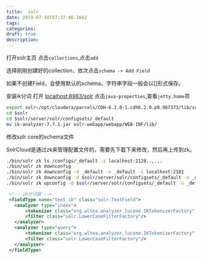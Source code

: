 ```yaml
---
title:  solr
date: 2019-07-30T07:37:40.166Z
tags: 
categories:
draft: true
description: 
---
```



打开solr主页
点击`collections`,点击`add`

选择刚刚创建好的collection，依次点击`schema -> Add Field`

如果不创建Field，会使用默认的schema。字符串字段一般会以[]形式保存。


安装ik分词
打开 [localhost:8983/solr](http://localhost:8983/solr/#/)
点击`java-properties`,查看`jetty.home`项

```bash
export solr=/opt/cloudera/parcels/CDH-6.2.0-1.cdh6.2.0.p0.967373/lib/solr
cd $solr
cd $solr/server/solr/configsets/_default
mv ik-analyzer-7.7.1.jar solr-webapp/webapp/WEB-INF/lib/
```

修改solr core的schema文件

SolrCloud是通过zk来管理配置文件的，需要先下载下来修改，然后再上传到zk。
```bash
./bin/solr zk ls /configs/_default -z localhost:2128,.,.,.
./bin/solr zk downconfig 
./bin/solr zk downconfig -d _default -n _default -z localhost:2181
./bin/solr zk downconfig -d $solr/server/solr/configsets/_default -n _default -z localhost:2128,.,.,.
./bin/solr zk upconfig -d $solr/server/solr/configsets/_default -n _default -z localhost:2128,.,.,.

```

```xml
 <!-- ik分词器 -->
 <fieldType name="text_ik" class="solr.TextField">
   <analyzer type="index">
       <tokenizer class="org.wltea.analyzer.lucene.IKTokenizerFactory" useSmart="false" conf="ik.conf"/>
       <filter class="solr.LowerCaseFilterFactory"/>
   </analyzer>
   <analyzer type="query">
       <tokenizer class="org.wltea.analyzer.lucene.IKTokenizerFactory" useSmart="true" conf="ik.conf"/>
       <filter class="solr.LowerCaseFilterFactory"/>
   </analyzer>
 </fieldType>
```

